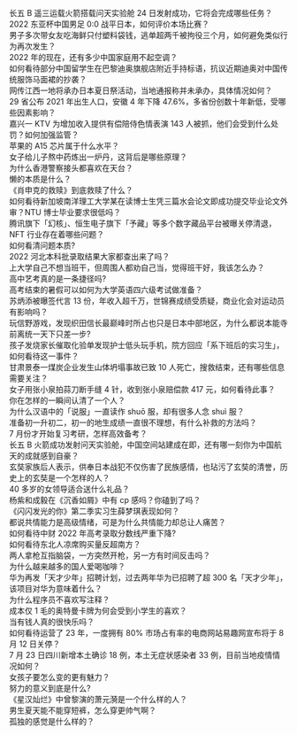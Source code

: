 长五 B 遥三运载火箭搭载问天实验舱 24 日发射成功，它将会完成哪些任务？  
2022 东亚杯中国男足 0:0 战平日本，如何评价本场比赛？  
男子多次带女友吃海鲜只付塑料袋钱，逃单超两千被拘役三个月，如何避免类似行为再次发生？  
2022 年的现在，还有多少中国家庭用不起空调？  
如何看待部分中国留学生在巴黎迪奥旗舰店附近手持标语，抗议近期迪奥对中国传统服饰马面裙的抄袭？  
网传江西一地将承办日本夏日祭活动，当地通报称并未承办，具体情况如何？  
29 省公布 2021 年出生人口，安徽 4 年下降 47.6%，多省份创数十年新低，受哪些因素影响？  
嘉兴一 KTV 为增加收入提供有偿陪侍色情表演 143 人被抓，他们会受到什么处罚？如何加强监管？  
苹果的 A15 芯片属于什么水平？  
女子给儿子熬中药炼出一炉丹，这背后是哪些原理？  
为什么香港警察接头都喜欢在天台？  
懒的本质是什么？  
《肖申克的救赎》到底救赎了什么？  
如何看待新加坡南洋理工大学某在读博士生凭三篇水会论文即成功提交毕业论文外审？NTU 博士毕业要求很低吗？  
腾讯旗下「幻核」、恒生电子旗下「予藏」等多个数字藏品平台被曝关停清退，NFT 行业存在着哪些问题？  
如何看清问题本质?  
2022 河北本科批录取结果大家都查出来了吗？  
上大学自己不想当班干，但周围人都劝自己当，觉得班干好，我该怎么办？  
高中艺考真的是一条捷径吗?  
高考结束的暑假可以如何为大学英语四六级考试做准备？  
苏炳添被曝签代言 13 份，年收入超千万，世锦赛成绩受质疑，商业化会对运动员有影响吗？  
玩信野游戏，发现织田信长最巅峰时所占也只是日本中部地区，为什么都说本能寺前离统一天下只差一步?  
孩子发烧家长催取化验单发现护士低头玩手机，院方回应「系下班后的实习生」，如何看待这一事件？  
甘肃景泰一煤炭企业发生山体坍塌事故已致 10 人死亡，搜救结束，还有哪些信息需要关注？  
女子用张小泉拍蒜刀断手缝 4 针，收到张小泉赔偿款 417 元，如何看待此事？  
你在怎样的一瞬间认清了一个人？  
为什么汉语中的「说服」一直读作 shuō 服，却有很多人念 shuì 服？  
准备初一升初二，初一的地生成绩一直很不理想，有什么补救的方法吗？  
7 月份才开始复习考研，怎样高效备考？  
长五 B 火箭成功发射问天实验舱，中国空间站建成在即，还有哪一刻你为中国航天的成就感到自豪？  
玄奘家族后人表示，供奉日本战犯不仅伤害了民族感情，也玷污了玄奘的清誉，历史上的玄奘是一个怎样的人？  
40 多岁的女领导适合送什么礼品？  
杨紫和成毅在《沉香如屑》中有 cp 感吗？你磕到了吗？  
《闪闪发光的你》第二季实习生薛梦琪表现如何？  
都说共情能力是高级情绪，可是为什么共情能力却总让人痛苦？  
如何看待中财 2022 年高考录取分数线严重下降?  
如何看待东北人凉席购买量反超南方？  
两人拿枪互指脑袋，一方突然开枪，另一方有时间反击吗？  
为什么越来越多的国人爱喝咖啡？  
华为再发「天才少年」招聘计划，过去两年华为已招聘了超 300 名「天才少年」，该项目对华为意味着什么？  
为什么程序员不喜欢写注释？  
成本仅 1 毛的奥特曼卡牌为何会受到小学生的喜欢？  
当有钱人真的很快乐吗？  
如何看待运营了 23 年，一度拥有 80% 市场占有率的电商网站易趣网宣布将于 8 月 12 日关停？  
7 月 23 日四川新增本土确诊 18 例，本土无症状感染者 33 例，目前当地疫情情况如何？  
女孩子要怎么变的更有魅力？  
努力的意义到底是什么?  
《星汉灿烂》中曾黎演的萧元漪是一个什么样的人？  
男生夏天能不能穿短裤，怎么穿更帅气啊？  
孤独的感觉是什么样的？  
